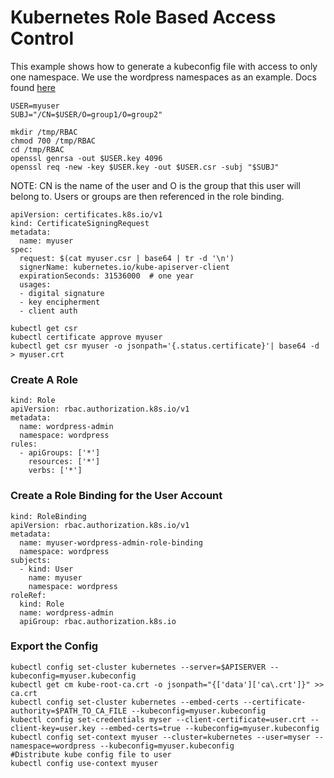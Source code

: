 # Kubernetes Role Based Access Control
This example shows how to generate a kubeconfig file with access to only one namespace. We use the wordpress namespaces as an example.
Docs found [here](https://kubernetes.io/docs/reference/access-authn-authz/certificate-signing-requests/#normal-user)

```
USER=myuser
SUBJ="/CN=$USER/O=group1/O=group2"

mkdir /tmp/RBAC
chmod 700 /tmp/RBAC
cd /tmp/RBAC
openssl genrsa -out $USER.key 4096
openssl req -new -key $USER.key -out $USER.csr -subj "$SUBJ"
```
NOTE: CN is the name of the user and O is the group that this user will belong to. Users or groups are then referenced in the role binding.


```
apiVersion: certificates.k8s.io/v1
kind: CertificateSigningRequest
metadata:
  name: myuser
spec:
  request: $(cat myuser.csr | base64 | tr -d '\n')
  signerName: kubernetes.io/kube-apiserver-client
  expirationSeconds: 31536000  # one year
  usages:
  - digital signature
  - key encipherment
  - client auth
```
```
kubectl get csr
kubectl certificate approve myuser
kubectl get csr myuser -o jsonpath='{.status.certificate}'| base64 -d > myuser.crt
```

### Create A Role
```
kind: Role
apiVersion: rbac.authorization.k8s.io/v1
metadata:
  name: wordpress-admin
  namespace: wordpress
rules:
  - apiGroups: ['*']
    resources: ['*']
    verbs: ['*']
```
### Create a Role Binding for the User Account
```
kind: RoleBinding
apiVersion: rbac.authorization.k8s.io/v1
metadata:
  name: myuser-wordpress-admin-role-binding
  namespace: wordpress
subjects:
  - kind: User
    name: myuser
    namespace: wordpress
roleRef:
  kind: Role
  name: wordpress-admin
  apiGroup: rbac.authorization.k8s.io
```
### Export the Config
```
kubectl config set-cluster kubernetes --server=$APISERVER --kubeconfig=myuser.kubeconfig
kubectl get cm kube-root-ca.crt -o jsonpath="{['data']['ca\.crt']}" >> ca.crt
kubectl config set-cluster kubernetes --embed-certs --certificate-authority=$PATH_TO_CA_FILE --kubeconfig=myuser.kubeconfig
kubectl config set-credentials myser --client-certificate=user.crt --client-key=user.key --embed-certs=true --kubeconfig=myuser.kubeconfig
kubectl config set-context myuser --cluster=kubernetes --user=myser --namespace=wordpress --kubeconfig=myuser.kubeconfig
#Distribute kube config file to user
kubectl config use-context myuser
```
